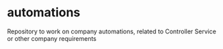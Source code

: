# automations
Repository to work on company automations, related to Controller Service or other company requirements
